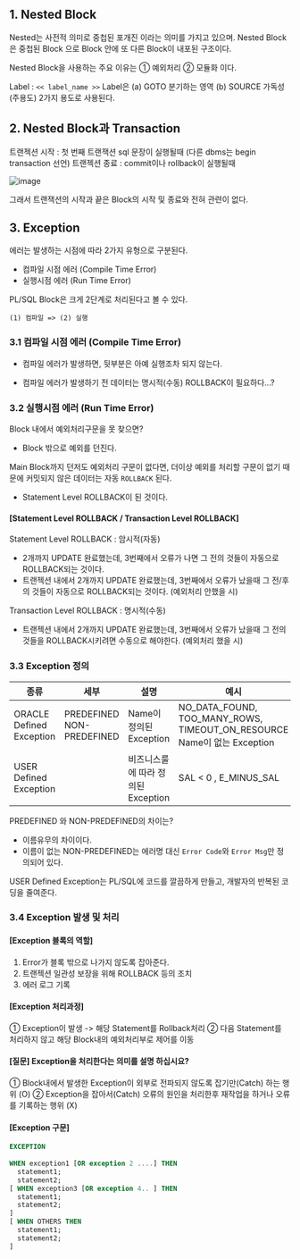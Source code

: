 

## 1. Nested Block

Nested는    사전적    의미로    중첩된   포개진    이라는    의미를   가지고    있으며. Nested Block은   중첩된   Block 으로        Block 안에    또   다른    Block이   내포된    구조이다.


Nested Block을   사용하는   주요   이유는 
①   예외처리           ②   모듈화 이다.

Label   : `<< label_name >>`
Label은   (a)   GOTO 분기하는   영역 
(b)   SOURCE 가독성    (주용도) 2가지   용도로   사용된다.



## 2. Nested Block과 Transaction

트랜젝션 시작 : 첫 번째 트랜잭션 sql 문장이 실행될때 (다른 dbms는 begin transaction 선언)
트랜젝션 종료 : commit이나 rollback이 실행될때

![image](https://user-images.githubusercontent.com/77392444/124263404-2b0ba100-db6e-11eb-8a98-8d0e74dab308.png)


그래서 트랜잭션의 시작과 끝은 Block의 시작 및 종료와 전혀 관련이 없다.



## 3. Exception


에러는 발생하는 시점에 따라 2가지 유형으로 구분된다.
- 컴파일 시점 에러 (Compile Time Error)
- 실행시점 에러 (Run Time Error) 

PL/SQL Block은 크게 2단계로 처리된다고 볼 수 있다. 

```
(1) 컴파일 => (2) 실행
```

### 3.1 컴파일 시점 에러 (Compile Time Error)

- 컴파일 에러가 발생하면, 뒷부분은 아예 실행조차 되지 않는다. 

- 컴파일 에러가 발생하기 전 데이터는 명시적(수동) ROLLBACK이 필요하다...?



### 3.2 실행시점 에러 (Run Time Error)

Block 내에서 예외처리구문을 못 찾으면?

- Block 밖으로 예외를 던진다.

Main Block까지 던저도 예외처리 구문이 없다면, 더이상 예외를 처리할 구문이 없기 때문에 커밋되지 않은 데이터는 자동 `ROLLBACK` 된다.
- Statement Level ROLLBACK이 된 것이다.


#### [Statement Level ROLLBACK / Transaction Level ROLLBACK]

Statement Level ROLLBACK : 암시적(자동)

- 2개까지 UPDATE 완료했는데, 3번째에서 오류가 나면 그 전의 것들이 자동으로 ROLLBACK되는 것이다. 
- 트랜젝션 내에서 2개까지 UPDATE 완료했는데, 3번째에서 오류가 났을때 그 전/후의 것들이 자동으로 ROLLBACK되는 것이다.  (예외처리 안했을 시)

Transaction Level ROLLBACK : 명시적(수동)

- 트랜젝션 내에서 2개까지 UPDATE 완료했는데, 3번째에서 오류가 났을때 그 전의 것들을 ROLLBACK시키려면 수동으로 해야한다. (예외처리 했을 시)



### 3.3 Exception 정의

|종류                     |세부           |설명                 |예시                                                         |
|------------------------|---------------|--------------------|-------------------------------------------------------------|
|ORACLE Defined Exception|PREDEFINED<br>NON-PREDEFINED      |Name이 정의된 Exception|NO_DATA_FOUND, TOO_MANY_ROWS, TIMEOUT_ON_RESOURCE <br>Name이 없는 Exception|ORA-00001 :무결성 제약 조건(SCOTT.DEPT_DEPTNO_PK)에 위배됩니다          |
|USER Defined Exception  |               |비즈니스룰에 따라 정의된 Exception|SAL < 0 , E_MINUS_SAL                                        |

PREDEFINED 와 NON-PREDEFINED의 차이는?
- 이름유무의 차이이다. 
- 이름이 없는 NON-PREDEFINED는 에러명 대신 `Error Code`와 `Error Msg`만 정의되어 있다. 

USER Defined Exception는 PL/SQL에 코드를 깔끔하게 만들고, 개발자의 반복된 코딩을 줄여준다.


### 3.4 Exception 발생 및 처리

#### [Exception 블록의 역할]
1. Error가 블록 밖으로 나가지 않도록 잡아준다.
2. 트랜젝션 일관성 보장을 위해 ROLLBACK 등의 조치
3. 에러 로그 기록


#### [Exception 처리과정]
① Exception이 발생 -> 해당 Statement를 Rollback처리
② 다음 Statement를 처리하지 않고 해당 Block내의 예외처리부로 제어를 이동

#### [질문] Exception을 처리한다는 의미를 설명 하십시요? 
 
① Block내에서 발생한 Exception이 외부로 전파되지 않도록 잡기만(Catch) 하는 행위 (O)
② Exception을 잡아서(Catch) 오류의 원인을 처리한후 재작업을 하거나 오류를 기록하는 행위 (X)


#### [Exception 구문]


```sql
EXCEPTION
 
WHEN exception1 [OR exception 2 ....] THEN 
  statement1;
  statement2;
[ WHEN exception3 [OR exception 4.. ] THEN 
  statement1;
  statement2;
]
[ WHEN OTHERS THEN 
  statement1;
  statement2;
]
```
